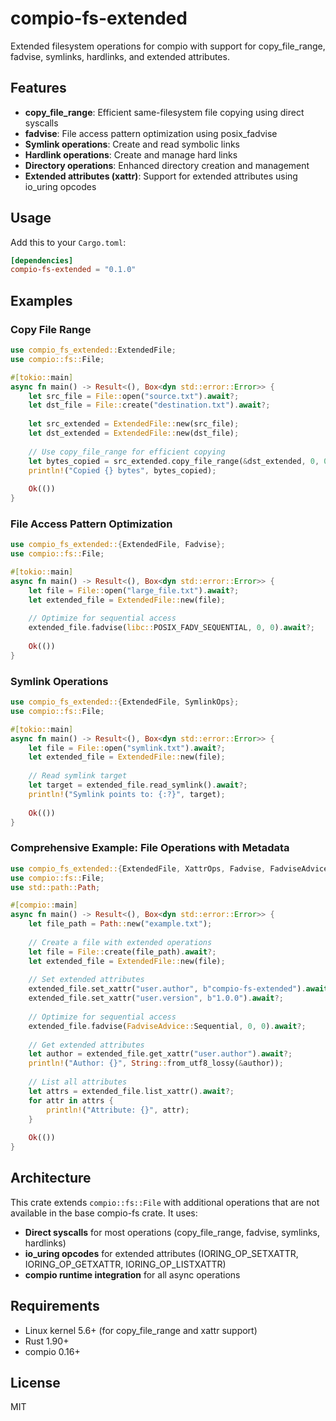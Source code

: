 # compio-fs-extended

Extended filesystem operations for compio with support for copy_file_range, fadvise, symlinks, hardlinks, and extended attributes.

## Features

- **copy_file_range**: Efficient same-filesystem file copying using direct syscalls
- **fadvise**: File access pattern optimization using posix_fadvise
- **Symlink operations**: Create and read symbolic links
- **Hardlink operations**: Create and manage hard links
- **Directory operations**: Enhanced directory creation and management
- **Extended attributes (xattr)**: Support for extended attributes using io_uring opcodes

## Usage

Add this to your `Cargo.toml`:

```toml
[dependencies]
compio-fs-extended = "0.1.0"
```

## Examples

### Copy File Range

```rust
use compio_fs_extended::ExtendedFile;
use compio::fs::File;

#[tokio::main]
async fn main() -> Result<(), Box<dyn std::error::Error>> {
    let src_file = File::open("source.txt").await?;
    let dst_file = File::create("destination.txt").await?;
    
    let src_extended = ExtendedFile::new(src_file);
    let dst_extended = ExtendedFile::new(dst_file);
    
    // Use copy_file_range for efficient copying
    let bytes_copied = src_extended.copy_file_range(&dst_extended, 0, 0, 1024).await?;
    println!("Copied {} bytes", bytes_copied);
    
    Ok(())
}
```

### File Access Pattern Optimization

```rust
use compio_fs_extended::{ExtendedFile, Fadvise};
use compio::fs::File;

#[tokio::main]
async fn main() -> Result<(), Box<dyn std::error::Error>> {
    let file = File::open("large_file.txt").await?;
    let extended_file = ExtendedFile::new(file);
    
    // Optimize for sequential access
    extended_file.fadvise(libc::POSIX_FADV_SEQUENTIAL, 0, 0).await?;
    
    Ok(())
}
```

### Symlink Operations

```rust
use compio_fs_extended::{ExtendedFile, SymlinkOps};
use compio::fs::File;

#[tokio::main]
async fn main() -> Result<(), Box<dyn std::error::Error>> {
    let file = File::open("symlink.txt").await?;
    let extended_file = ExtendedFile::new(file);
    
    // Read symlink target
    let target = extended_file.read_symlink().await?;
    println!("Symlink points to: {:?}", target);
    
    Ok(())
}
```

### Comprehensive Example: File Operations with Metadata

```rust
use compio_fs_extended::{ExtendedFile, XattrOps, Fadvise, FadviseAdvice};
use compio::fs::File;
use std::path::Path;

#[compio::main]
async fn main() -> Result<(), Box<dyn std::error::Error>> {
    let file_path = Path::new("example.txt");
    
    // Create a file with extended operations
    let file = File::create(file_path).await?;
    let extended_file = ExtendedFile::new(file);
    
    // Set extended attributes
    extended_file.set_xattr("user.author", b"compio-fs-extended").await?;
    extended_file.set_xattr("user.version", b"1.0.0").await?;
    
    // Optimize for sequential access
    extended_file.fadvise(FadviseAdvice::Sequential, 0, 0).await?;
    
    // Get extended attributes
    let author = extended_file.get_xattr("user.author").await?;
    println!("Author: {}", String::from_utf8_lossy(&author));
    
    // List all attributes
    let attrs = extended_file.list_xattr().await?;
    for attr in attrs {
        println!("Attribute: {}", attr);
    }
    
    Ok(())
}
```

## Architecture

This crate extends `compio::fs::File` with additional operations that are not available in the base compio-fs crate. It uses:

- **Direct syscalls** for most operations (copy_file_range, fadvise, symlinks, hardlinks)
- **io_uring opcodes** for extended attributes (IORING_OP_SETXATTR, IORING_OP_GETXATTR, IORING_OP_LISTXATTR)
- **compio runtime integration** for all async operations

## Requirements

- Linux kernel 5.6+ (for copy_file_range and xattr support)
- Rust 1.90+
- compio 0.16+

## License

MIT
